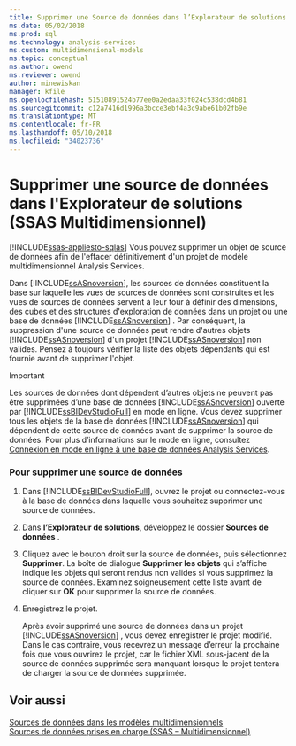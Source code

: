 ```yaml
---
title: Supprimer une Source de données dans l’Explorateur de solutions (SSAS multidimensionnel) | Documents Microsoft
ms.date: 05/02/2018
ms.prod: sql
ms.technology: analysis-services
ms.custom: multidimensional-models
ms.topic: conceptual
ms.author: owend
ms.reviewer: owend
author: minewiskan
manager: kfile
ms.openlocfilehash: 51510891524b77ee0a2edaa33f024c538dcd4b81
ms.sourcegitcommit: c12a7416d1996a3bcce3ebf4a3c9abe61b02fb9e
ms.translationtype: MT
ms.contentlocale: fr-FR
ms.lasthandoff: 05/10/2018
ms.locfileid: "34023736"
---
```

# <a name="delete-a-data-source-in-solution-explorer-ssas-multidimensional"></a>Supprimer une source de données dans l'Explorateur de solutions (SSAS Multidimensionnel)
[!INCLUDE[ssas-appliesto-sqlas](../../includes/ssas-appliesto-sqlas.md)]
  Vous pouvez supprimer un objet de source de données afin de l'effacer définitivement d'un projet de modèle multidimensionnel Analysis Services.  
  
 Dans [!INCLUDE[ssASnoversion](../../includes/ssasnoversion-md.md)], les sources de données constituent la base sur laquelle les vues de sources de données sont construites et les vues de sources de données servent à leur tour à définir des dimensions, des cubes et des structures d'exploration de données dans un projet ou une base de données [!INCLUDE[ssASnoversion](../../includes/ssasnoversion-md.md)] . Par conséquent, la suppression d'une source de données peut rendre d'autres objets [!INCLUDE[ssASnoversion](../../includes/ssasnoversion-md.md)] d'un projet [!INCLUDE[ssASnoversion](../../includes/ssasnoversion-md.md)] non valides. Pensez à toujours vérifier la liste des objets dépendants qui est fournie avant de supprimer l'objet.  
  
> [!IMPORTANT]  
>  Les sources de données dont dépendent d’autres objets ne peuvent pas être supprimées d’une base de données [!INCLUDE[ssASnoversion](../../includes/ssasnoversion-md.md)] ouverte par [!INCLUDE[ssBIDevStudioFull](../../includes/ssbidevstudiofull-md.md)] en mode en ligne. Vous devez supprimer tous les objets de la base de données [!INCLUDE[ssASnoversion](../../includes/ssasnoversion-md.md)] qui dépendent de cette source de données avant de supprimer la source de données. Pour plus d’informations sur le mode en ligne, consultez [Connexion en mode en ligne à une base de données Analysis Services](../../analysis-services/multidimensional-models/connect-in-online-mode-to-an-analysis-services-database.md).  
  
### <a name="to-delete-a-data-source"></a>Pour supprimer une source de données  
  
1.  Dans [!INCLUDE[ssBIDevStudioFull](../../includes/ssbidevstudiofull-md.md)], ouvrez le projet ou connectez-vous à la base de données dans laquelle vous souhaitez supprimer une source de données.  
  
2.  Dans **l’Explorateur de solutions**, développez le dossier **Sources de données** .  
  
3.  Cliquez avec le bouton droit sur la source de données, puis sélectionnez **Supprimer**. La boîte de dialogue **Supprimer les objets**  qui s’affiche indique les objets qui seront rendus non valides si vous supprimez la source de données. Examinez soigneusement cette liste avant de cliquer sur **OK** pour supprimer la source de données.  
  
4.  Enregistrez le projet.  
  
     Après avoir supprimé une source de données dans un projet [!INCLUDE[ssASnoversion](../../includes/ssasnoversion-md.md)] , vous devez enregistrer le projet modifié. Dans le cas contraire, vous recevrez un message d’erreur la prochaine fois que vous ouvrirez le projet, car le fichier XML sous-jacent de la source de données supprimée sera manquant lorsque le projet tentera de charger la source de données supprimée.  
  
## <a name="see-also"></a>Voir aussi  
 [Sources de données dans les modèles multidimensionnels](../../analysis-services/multidimensional-models/data-sources-in-multidimensional-models.md)   
 [Sources de données prises en charge &#40;SSAS – Multidimensionnel&#41;](../../analysis-services/multidimensional-models/supported-data-sources-ssas-multidimensional.md)  
  
  
